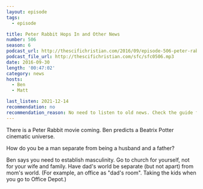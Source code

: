 ```yaml
---
layout: episode
tags:
  - episode

title: Peter Rabbit Hops In and Other News
number: 506
season: 6
podcast_url: http://thescifichristian.com/2016/09/episode-506-peter-rabbit-hops-in-and-other-news/
podcast_file_url: http://thescifichristian.com/sfc/sfc0506.mp3
date: 2016-09-30
length: '00:47:02'
category: news
hosts:
  - Ben
  - Matt

last_listen: 2021-12-14
recommendation: no
recommendation_reason: No need to listen to old news. Check the guide for what's interesting in hindsight.
---
```


There is a Peter Rabbit movie coming. Ben predicts a Beatrix Potter cinematic universe.

How do you be a man separate from being a husband and a father?

Ben says you need to establish masculinity. Go to church for yourself, not for your wife and family. Have dad's world be separate (but not apart) from mom's world. (For example, an office as "dad's room". Taking the kids when you go to Office Depot.)